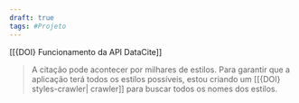 ```yaml
---
draft: true
tags: #Projeto 
---
```




[[{DOI} Funcionamento da API DataCite]]


> A citação pode acontecer por milhares de estilos. Para garantir que a aplicação terá todos os estilos possíveis, estou criando um [[{DOI} styles-crawler| crawler]] para buscar todos os nomes dos estilos.